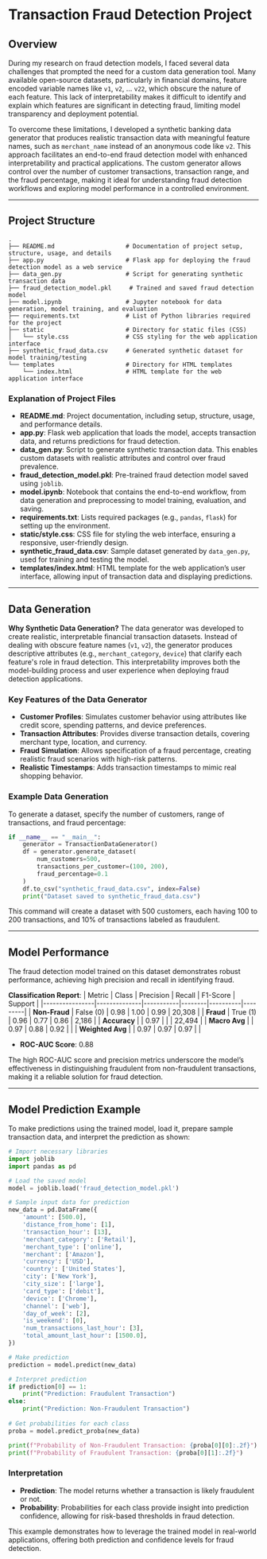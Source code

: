 # Transaction Fraud Detection Project

## Overview

During my research on fraud detection models, I faced several data challenges that prompted the need for a custom data generation tool. Many available open-source datasets, particularly in financial domains, feature encoded variable names like `v1`, `v2`, ... `v22`, which obscure the nature of each feature. This lack of interpretability makes it difficult to identify and explain which features are significant in detecting fraud, limiting model transparency and deployment potential.

To overcome these limitations, I developed a synthetic banking data generator that produces realistic transaction data with meaningful feature names, such as `merchant_name` instead of an anonymous code like `v2`. This approach facilitates an end-to-end fraud detection model with enhanced interpretability and practical applications. The custom generator allows control over the number of customer transactions, transaction range, and the fraud percentage, making it ideal for understanding fraud detection workflows and exploring model performance in a controlled environment.

---

## Project Structure

```plaintext
.
├── README.md                    # Documentation of project setup, structure, usage, and details
├── app.py                       # Flask app for deploying the fraud detection model as a web service
├── data_gen.py                  # Script for generating synthetic transaction data
├── fraud_detection_model.pkl     # Trained and saved fraud detection model
├── model.ipynb                  # Jupyter notebook for data generation, model training, and evaluation
├── requirements.txt             # List of Python libraries required for the project
├── static                       # Directory for static files (CSS)
│   └── style.css                # CSS styling for the web application interface
├── synthetic_fraud_data.csv     # Generated synthetic dataset for model training/testing
└── templates                    # Directory for HTML templates
    └── index.html               # HTML template for the web application interface
```

### Explanation of Project Files

- **README.md**: Project documentation, including setup, structure, usage, and performance details.
- **app.py**: Flask web application that loads the model, accepts transaction data, and returns predictions for fraud detection.
- **data_gen.py**: Script to generate synthetic transaction data. This enables custom datasets with realistic attributes and control over fraud prevalence.
- **fraud_detection_model.pkl**: Pre-trained fraud detection model saved using `joblib`.
- **model.ipynb**: Notebook that contains the end-to-end workflow, from data generation and preprocessing to model training, evaluation, and saving.
- **requirements.txt**: Lists required packages (e.g., `pandas`, `flask`) for setting up the environment.
- **static/style.css**: CSS file for styling the web interface, ensuring a responsive, user-friendly design.
- **synthetic_fraud_data.csv**: Sample dataset generated by `data_gen.py`, used for training and testing the model.
- **templates/index.html**: HTML template for the web application’s user interface, allowing input of transaction data and displaying predictions.

---

## Data Generation

**Why Synthetic Data Generation?**
The data generator was developed to create realistic, interpretable financial transaction datasets. Instead of dealing with obscure feature names (`v1`, `v2`), the generator produces descriptive attributes (e.g., `merchant_category`, `device`) that clarify each feature's role in fraud detection. This interpretability improves both the model-building process and user experience when deploying fraud detection applications.

### Key Features of the Data Generator

- **Customer Profiles**: Simulates customer behavior using attributes like credit score, spending patterns, and device preferences.
- **Transaction Attributes**: Provides diverse transaction details, covering merchant type, location, and currency.
- **Fraud Simulation**: Allows specification of a fraud percentage, creating realistic fraud scenarios with high-risk patterns.
- **Realistic Timestamps**: Adds transaction timestamps to mimic real shopping behavior.

### Example Data Generation

To generate a dataset, specify the number of customers, range of transactions, and fraud percentage:

```python
if __name__ == "__main__":
    generator = TransactionDataGenerator()
    df = generator.generate_dataset(
        num_customers=500,
        transactions_per_customer=(100, 200),
        fraud_percentage=0.1
    )
    df.to_csv("synthetic_fraud_data.csv", index=False)
    print("Dataset saved to synthetic_fraud_data.csv")
```

This command will create a dataset with 500 customers, each having 100 to 200 transactions, and 10% of transactions labeled as fraudulent.

---

## Model Performance

The fraud detection model trained on this dataset demonstrates robust performance, achieving high precision and recall in identifying fraud.

**Classification Report**:
| Metric         | Class        | Precision | Recall | F1-Score | Support |
|----------------|--------------|-----------|--------|----------|---------|
| **Non-Fraud** | False (0)    | 0.98      | 1.00   | 0.99     | 20,308  |
| **Fraud**     | True (1)     | 0.96      | 0.77   | 0.86     | 2,186   |
| **Accuracy**  |              | 0.97      |        |          | 22,494  |
| **Macro Avg** |              | 0.97      | 0.88   | 0.92     |         |
| **Weighted Avg** |          | 0.97      | 0.97   | 0.97     |         |

- **ROC-AUC Score**: 0.88

The high ROC-AUC score and precision metrics underscore the model’s effectiveness in distinguishing fraudulent from non-fraudulent transactions, making it a reliable solution for fraud detection.

---

## Model Prediction Example

To make predictions using the trained model, load it, prepare sample transaction data, and interpret the prediction as shown:

```python
# Import necessary libraries
import joblib
import pandas as pd

# Load the saved model
model = joblib.load('fraud_detection_model.pkl')

# Sample input data for prediction
new_data = pd.DataFrame({
    'amount': [500.0],
    'distance_from_home': [1],
    'transaction_hour': [13],
    'merchant_category': ['Retail'],
    'merchant_type': ['online'],
    'merchant': ['Amazon'],
    'currency': ['USD'],
    'country': ['United States'],
    'city': ['New York'],
    'city_size': ['large'],
    'card_type': ['debit'],
    'device': ['Chrome'],
    'channel': ['web'],
    'day_of_week': [2],
    'is_weekend': [0],
    'num_transactions_last_hour': [3],
    'total_amount_last_hour': [1500.0],
})

# Make prediction
prediction = model.predict(new_data)

# Interpret prediction
if prediction[0] == 1:
    print("Prediction: Fraudulent Transaction")
else:
    print("Prediction: Non-Fraudulent Transaction")
    
# Get probabilities for each class
proba = model.predict_proba(new_data)

print(f"Probability of Non-Fraudulent Transaction: {proba[0][0]:.2f}")
print(f"Probability of Fraudulent Transaction: {proba[0][1]:.2f}")
```

### Interpretation
- **Prediction**: The model returns whether a transaction is likely fraudulent or not.
- **Probability**: Probabilities for each class provide insight into prediction confidence, allowing for risk-based thresholds in fraud detection.

This example demonstrates how to leverage the trained model in real-world applications, offering both prediction and confidence levels for fraud detection.

